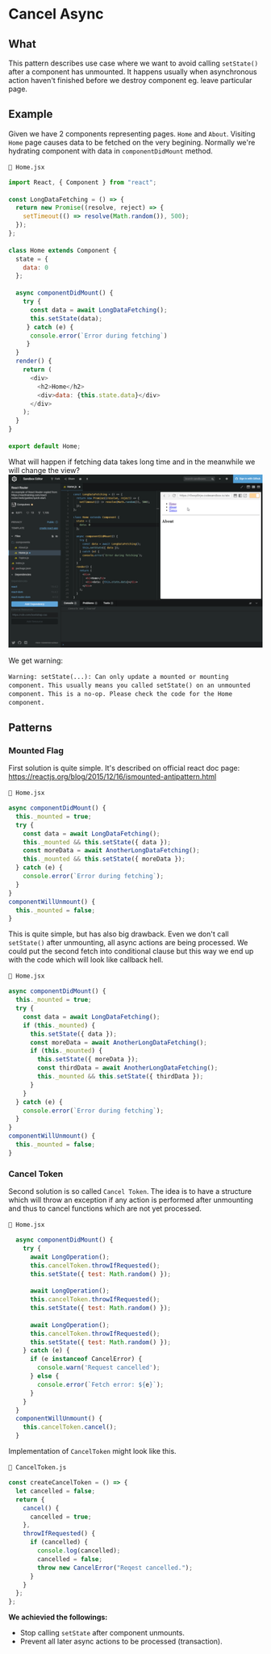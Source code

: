 # Cancel Async
## What
This pattern describes use case where we want to avoid calling `setState()` after a component has unmounted. It happens usually when asynchronous action haven't finished before we destroy component eg. leave particular page.
 
## Example
Given we have 2 components representing pages. `Home` and `About`. Visiting `Home` page causes data to be fetched on the very begining. Normally we're hydrating component with data in `componentDidMount` method.

`📁 Home.jsx`
```js
import React, { Component } from "react";

const LongDataFetching = () => {
  return new Promise((resolve, reject) => {
    setTimeout(() => resolve(Math.random()), 500);
  });
};

class Home extends Component {
  state = {
    data: 0
  };

  async componentDidMount() {
    try {
      const data = await LongDataFetching();
      this.setState(data);
     } catch (e) {
      console.error(`Error during fetching`)
     }
  }
  render() {
    return (
      <div>
        <h2>Home</h2>
        <div>data: {this.state.data}</div>
      </div>
    );
  }
}

export default Home;
```

What will happen if fetching data takes long time and in the meanwhile we will change the view?
![Unmounted](media/unmounted.gif)

We get warning:

`Warning: setState(...): Can only update a mounted or mounting component. This usually means you called setState() on an unmounted component. This is a no-op. Please check the code for the Home component.`

## Patterns
### Mounted Flag
First solution is quite simple. It's described on official react doc page:
https://reactjs.org/blog/2015/12/16/ismounted-antipattern.html

`📁 Home.jsx`
```js
async componentDidMount() {
  this._mounted = true;
  try {
    const data = await LongDataFetching();
    this._mounted && this.setState({ data });
    const moreData = await AnotherLongDataFetching();
    this._mounted && this.setState({ moreData });
  } catch (e) {
    console.error(`Error during fetching`);
  }
}
componentWillUnmount() {
  this._mounted = false;
}
```

This is quite simple, but has also big drawback. Even we don't call `setState()` after unmounting, all async actions are being processed. We could put the second fetch into conditional clause but this way we end up with the code which will look like callback hell.


`📁 Home.jsx`
```js
async componentDidMount() {
  this._mounted = true;
  try {
    const data = await LongDataFetching();
    if (this._mounted) {
      this.setState({ data });
      const moreData = await AnotherLongDataFetching();
      if (this._mounted) {
        this.setState({ moreData });
        const thirdData = await AnotherLongDataFetching();
        this._mounted && this.setState({ thirdData });
      }
    }
  } catch (e) {
    console.error(`Error during fetching`);
  }
}
componentWillUnmount() {
  this._mounted = false;
}
```
### Cancel Token
Second solution is so called `Cancel Token`. The idea is to have a structure which will throw an exception if any action is performed after unmounting and thus to cancel functions which are not yet processed.

`📁 Home.jsx`
```js
  async componentDidMount() {
    try {
      await LongOperation();
      this.cancelToken.throwIfRequested();
      this.setState({ test: Math.random() });

      await LongOperation();
      this.cancelToken.throwIfRequested();
      this.setState({ test: Math.random() });

      await LongOperation();
      this.cancelToken.throwIfRequested();
      this.setState({ test: Math.random() });
    } catch (e) {
      if (e instanceof CancelError) {
        console.warn('Request cancelled');
      } else {
        console.error(`Fetch error: ${e}`);
      }
    }
  }
  componentWillUnmount() {
    this.cancelToken.cancel();
  }
  ```
  
  Implementation of `CancelToken` might look like this.

`📁 CancelToken.js`
```js
const createCancelToken = () => {
  let cancelled = false;
  return {
    cancel() {
      cancelled = true;
    },
    throwIfRequested() {
      if (cancelled) {
        console.log(cancelled);
        cancelled = false;
        throw new CancelError("Reqest cancelled.");
      }
    }
  };
};
```

**We achievied the followings:**
* Stop calling `setState` after component unmounts.
* Prevent all later async actions to be processed (transaction).

